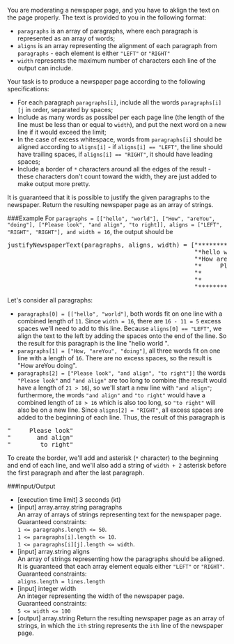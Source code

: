 You are moderating a newspaper page, and you have to aklign the text on the page properly. The text is provided to you
in the following format:
* `paragraphs` is an array of paragraphs, where each paragraph is represented as an array of words;
* `aligns` is an array representing the alignment of each paragraph from `paragraphs` - each element is either `"LEFT"`
  or `"RIGHT"`
* `width` represents the maximum number of characters each line of the output can include.

Your task is to produce a newspaper page according to the following specifications:
* For each paragraph `paragraphs[i]`, include all the words `paragraphs[i][j` in order, separated by spaces;
* Include as many words as possibel per each page line (the length of the line must be less than or equal to `width`),
  and put the next word on a new line if it would exceed the limit;
* In the case of excess whitespace, words from `paragraphs[i]` should be aligned according to `aligns[i]` -
  if `aligns[i] == "LEFT"`, the line should have trailing spaces, if `aligns[i] == "RIGHT"`, it should have leading spaces;
* Include a border of `*` characters around all the edges of the result - these characters don't count toward the width,
  they are just added to make output more pretty.

It is guaranteed that it is possible to justify the given paragraphs to the newspaper. Return the resulting newspaper
page as an array of strings.

###Example
For `paragraphs = [["hello", "world"], ["How", "areYou", "doing"], ["Please look", "and align", "to right]],
aligns = ["LEFT", "RIGHT", "RIGHT"], and width = 16`, the output should be
<pre>
justifyNewspaperText(paragraphs, aligns, width) = ["******************",
                                                   "*hello world     *",
                                                   "*How areYou doing*",
                                                   "*     Please look*",
                                                   "*       and align*",
                                                   "*        to right*",
                                                   "******************"]
</pre>

Let's consider all paragraphs:
* `paragraphs[0] = [["hello", "world"]`, both words fit on one line with a combined length of `11`. Since `width = 16`,
  there are `16 - 11 = 5` excess spaces we'll need to add to this line. Because `aligns[0] == "LEFT"`, we align the text
  to the left by adding the spaces onto the end of the line. So the result for this paragraph is the line "hello world     ".
* `paragraphs[1] = ["How, "areYou", "doing"]`, all three words fit on one line with a length of `16`. There are no
  excess spaces, so the result is "How areYou doing".
* `paragraphs[2] = ["Please look", "and align", "to right"]]` the words `"Please look"` and `"and align"` are too long
  to combine (the result would have a length of `21 > 16`), so we'll start a new line with `"and align"`; furthermore,
  the words `"and align"` and `"to right"` would have a combined length of `18 > 16` which is also too long, so
  `"to right"` will also be on a new line. Since `aligns[2] = "RIGHT"`, all excess spaces are added to the beginning
  of each line. Thus, the result of this paragraph is
<pre>
"     Please look"
"       and align"
"        to right"
</pre>

To create the border, we'll add and asterisk (`*` character) to the beginning and end of each line, and we'll also add
a string of `width + 2` asterisk before the first paragraph and after the last paragraph.

###Input/Output
* [execution time limit] 3 seconds (kt)
* [input] array.array.string paragraphs  
  An array of arrays of strings representing text for the newspaper page.  
  Guaranteed constraints:  
  `1 <= paragraphs.length <= 50`.  
  `1 <= paragraphs[i].length <= 10`.  
  `1 <= paragraphs[i][j].length <= width`.
* [input] array.string aligns  
  An array of strings representing how the paragraphs should be aliigned. It is guaranteed that each array element
  equals either `"LEFT"` or `"RIGHT"`.  
  Guaranteed constraints:  
  `aligns.length = lines.length`
* [input] integer width  
  An integer representing the width of the newspaper page.  
  Guaranteed constraints:  
  `5 <= width <= 100`
* [output] array.string
  Return the resulting newspaper page as an array of strings, in which the `ith` string represents the `ith` line
  of the newspaper page.